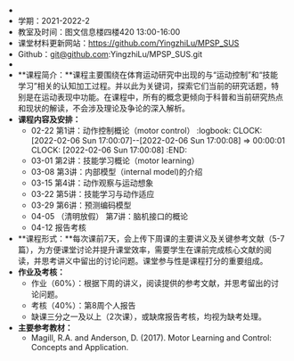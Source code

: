 -
- 学期：2021-2022-2
- 教室及时间：图文信息楼四楼420 13:00-16:00
- 课堂材料更新网站：https://github.com/YingzhiLu/MPSP_SUS
- Github：git@github.com:YingzhiLu/MPSP_SUS.git
-
- **课程简介：**课程主要围绕在体育运动研究中出现的与“运动控制”和“技能学习”相关的认知加工过程。并以此为关键词，探索它们当前的研究话题，特别是在运动表现中功能。在课程中，所有的概念更倾向于科普和当前研究热点和现状的解读，不会涉及理论及争论的深入解析。
- **课程内容及安排：**
	- 02-22 第1讲：动作控制概论（motor control）
:logbook:
	  		  CLOCK: [2022-02-06 Sun 17:00:07]--[2022-02-06 Sun 17:00:08] =>  00:00:01
	  		  CLOCK: [2022-02-06 Sun 17:00:08]
:END:
	- 03-01 第2讲：技能学习概论（motor learning）
	- 03-08 第3讲：内部模型（internal model)的介绍
	- 03-15 第4讲：动作观察与运动想象
	- 03-22 第5讲：技能学习与动作适应
	- 03-29 第6讲：预测编码模型
	- 04-05 （清明放假） 第7讲：脑机接口的概论
	- 04-12 报告考核
- **课程形式：**每次课前7天，会上传下周课的主要讲义及关键参考文献（5-7篇），为方便课堂讨论并提升课堂效率，需要学生在课前完成核心文献的阅读，并思考讲义中留出的讨论问题。课堂参与性是课程打分的重要组成。
- **作业及考核：**
	- 作业（60%）：根据下周的讲义，阅读提供的参考文献，并思考留出的讨论问题。
	- 考核（40%）：第8周个人报告
	- 缺课三分之一及以上（2次课），或缺席报告考核，均视为缺考处理。
- **主要参考教材：**
	- Magill, R.A. and Anderson, D. (2017). Motor Learning and Control: Concepts and Application.